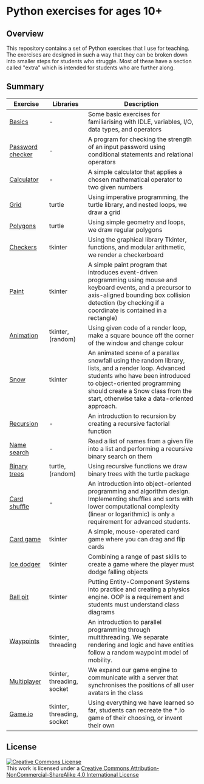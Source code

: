 # Python exercises for ages 10+

## Overview

This repository contains a set of Python exercises that I use for teaching. The exercises are designed in such a way that they can be broken down into smaller steps for students who struggle. Most of these have a section called "extra" which is intended for students who are further along.

## Summary

| Exercise                 | Libraries                  | Description                                                                                                                                                                                                                                                |
|--------------------------|----------------------------|------------------------------------------------------------------------------------------------------------------------------------------------------------------------------------------------------------------------------------------------------------|
| [Basics](basics)         | -                          | Some basic exercises for familiarising with IDLE, variables, I/O, data types, and operators                                                                                                                                                                |
| [Password checker](pass) | -                          | A program for checking the strength of an input password using conditional statements and relational operators                                                                                                                                             |
| [Calculator](calc)       | -                          | A simple calculator that applies a chosen mathematical operator to two given numbers                                                                                                                                                                       |
| [Grid](grid)             | turtle                     | Using imperative programming, the turtle library, and nested loops, we draw a grid                                                                                                                                                                         |
| [Polygons](shapes)       | turtle                     | Using simple geometry and loops, we draw regular polygons                                                                                                                                                                                                  |
| [Checkers](checkers)     | tkinter                    | Using the graphical library Tkinter, functions, and modular arithmetic, we render a checkerboard                                                                                                                                                           |
| [Paint](paint)           | tkinter                    | A simple paint program that introduces event-driven programming using mouse and keyboard events, and a precursor to axis-aligned bounding box collision detection (by checking if a coordinate is contained in a rectangle)                                |
| [Animation](animation)   | tkinter, (random)          | Using given code of a render loop, make a square bounce off the corner of the window and change colour                                                                                                                                                     |
| [Snow](snow)             | tkinter                    | An animated scene of a parallax snowfall using the random library, lists, and a render loop. Advanced students who have been introduced to object-oriented programming should create a Snow class from the start, otherwise take a data-oriented approach. |
| [Recursion](recursion)   | -                          | An introduction to recursion by creating a recursive factorial function                                                                                                                                                                                    |
| [Name search](search)    | -                          | Read a list of names from a given file into a list and performing a recursive binary search on them                                                                                                                                                        |
| [Binary trees](trees)    | turtle, (random)           | Using recursive functions we draw binary trees with the turtle package                                                                                                                                                                                     |
| [Card shuffle](shuffle)  | -                          | An introduction into object-oriented programming and algorithm design. Implementing shuffles and sorts with lower computational complexity (linear or logarithmic) is only a requirement for advanced students.                                            |
| [Card game](cards)       | tkinter                    | A simple, mouse-operated card game where you can drag and flip cards                                                                                                                                                                                       |
| [Ice dodger](ice)        | tkinter                    | Combining a range of past skills to create a game where the player must dodge falling objects                                                                                                                                                              |
| [Ball pit](balls)        | tkinter                    | Putting Entity-Component Systems into practice and creating a physics engine. OOP is a requirement and students must understand class diagrams                                                                                                             |
| [Waypoints](threads)     | tkinter, threading         | An introduction to parallel programming through multithreading. We separate rendering and logic and have entities follow a random waypoint model of mobility.                                                                                              |
| [Multiplayer](network)   | tkinter, threading, socket | We expand our game engine to communicate with a server that synchronises the positions of all user avatars in the class                                                                                                                                    |
| [Game.io](game)          | tkinter, threading, socket | Using everything we have learned so far, students can recreate the *.io game of their choosing, or invent their own                                                                                                                                        |

## License

<a rel="license" href="http://creativecommons.org/licenses/by-nc-sa/4.0/"><img alt="Creative Commons License" style="border-width:0" src="https://i.creativecommons.org/l/by-nc-sa/4.0/88x31.png" /></a><br />This work is licensed under a <a rel="license" href="http://creativecommons.org/licenses/by-nc-sa/4.0/">Creative Commons Attribution-NonCommercial-ShareAlike 4.0 International License</a>
